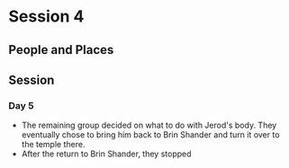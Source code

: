 # Session 4
## People and Places

## Session
### Day 5
* The remaining group decided on what to do with Jerod's body. They eventually chose to bring him back to Brin Shander and turn it over to the temple there.
* After the return to Brin Shander, they stopped 
<!--stackedit_data:
eyJoaXN0b3J5IjpbLTIwNDg2MDgwNV19
-->